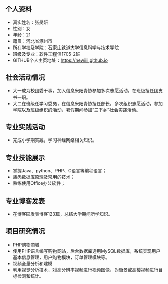 ## 个人资料
* 真实姓名：张昊妍
* 性别：女
* 年龄：21
* 籍贯：河北省涿州市
* 所在学校及学院：石家庄铁道大学信息科学与技术学院
* 班级及专业：软件工程信1705-2班 
* GITHUB个人主页地址：https://newiiii.github.io

## 社会活动情况
* 大一成为校团委干事，加入信息米阳青协参加多次志愿活动，在班级担任团支书一职。
* 大二在班级任学习委员，在信息米阳青协担任部长，多次组织志愿活动，参加学院以及班级组织的活动，暑假期间参加“三下乡”社会实践活动。

## 专业实践活动
* 完成小学期实践，学习神经网络相关知识。

## 专业技能展示
* 掌握Java、python、PHP、C语言等编程语言；
* 熟悉数据库原理及常用的技术；
* 熟练使用Office办公软件；

## 专业博客发表
* 在博客园发表博客123篇，总结大学期间所学知识。
## 项目研究情况
* PHP购物商城
*  使用PHP语言编写购物网站，后台数据库选用MySQL数据库，系统实现用户基本信息管理，用户购物模块，订单管理模块等。
* 视频全量分析和建模
*  利用视觉分析技术，对高分辨率视频进行视频图像，对街景或高楼视频进行目标检测和统计。
